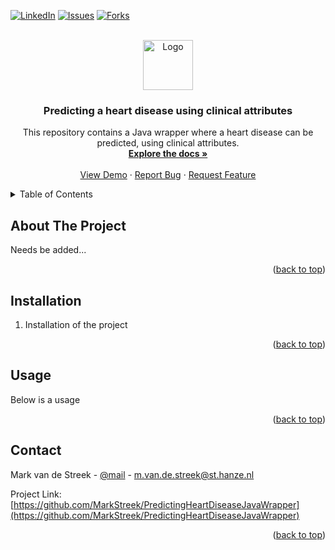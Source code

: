 <a name="readme-top"></a>

[![LinkedIn][linkedin-shield]][linkedin-url]
[![Issues][issues-shield]][issues-url]
[![Forks][forks-shield]][forks-url]

<br />
<div align="center">
  <a href="https://github.com/github_username/repo_name">
    <img src="https://upload.wikimedia.org/wikipedia/en/thumb/3/30/Java_programming_language_logo.svg/1024px-Java_programming_language_logo.svg.png" alt="Logo" width="80" height="80">
  </a>
<h3 align="center">Predicting a heart disease using clinical attributes</h3>
  <p align="center">
    This repository contains a Java wrapper where a heart disease can be predicted, using clinical attributes.
    <br />
    <a href="https://github.com/MarkStreek/PredictingHeartDiseaseJavaWrapper"><strong>Explore the docs »</strong></a>
    <br />
    <br />
    <a href="https://github.com/MarkStreek/PredictingHeartDiseaseJavaWrapper">View Demo</a>
    ·
    <a href="https://github.com/MarkStreek/PredictingHeartDiseaseJavaWrapper/issues">Report Bug</a>
    ·
    <a href="https://github.com/MarkStreek/PredictingHeartDiseaseJavaWrapper/issues">Request Feature</a>
  </p>
</div>

<details>
  <summary>Table of Contents</summary>
  <ol>
    <li>
      <a href="#about-the-project">About The Project</a>
    </li>
    <li>
      <a href="#installation">Installation</a>
    </li>
    <li><a href="#usage">Usage</a></li>
    <li><a href="#contact">Contact</a></li>
  </ol>
</details>

## About The Project

Needs be added...

<p align="right">(<a href="#readme-top">back to top</a>)</p>


## Installation

1. Installation of the project

<p align="right">(<a href="#readme-top">back to top</a>)</p>


## Usage

Below is a usage

<p align="right">(<a href="#readme-top">back to top</a>)</p>


## Contact

Mark van de Streek - [@mail](mailto:m.van.de.streek@st.hanze.nl) - m.van.de.streek@st.hanze.nl

Project Link: [https://github.com/MarkStreek/PredictingHeartDiseaseJavaWrapper](https://github.com/MarkStreek/PredictingHeartDiseaseJavaWrapper)

<p align="right">(<a href="#readme-top">back to top</a>)</p>

[issues-shield]: https://img.shields.io/github/issues/MarkStreek/PredictingHeartDiseaseJavaWrapper.svg?style=for-the-badge
[issues-url]: https://github.com/MarkStreek/PredictingHeartDiseaseJavaWrapper/issues

[linkedin-shield]: https://img.shields.io/badge/-LinkedIn-black.svg?style=for-the-badge&logo=linkedin&colorB=555
[linkedin-url]: https://www.linkedin.com/in/mark-van-de-streek-0a2b29232

[forks-shield]: https://img.shields.io/github/forks/MarkStreek/PredictingHeartDiseaseJavaWrapper.svg?style=for-the-badge
[forks-url]: https://github.com/MarkStreek/PredictingHeartDiseaseJavaWrapper/members
